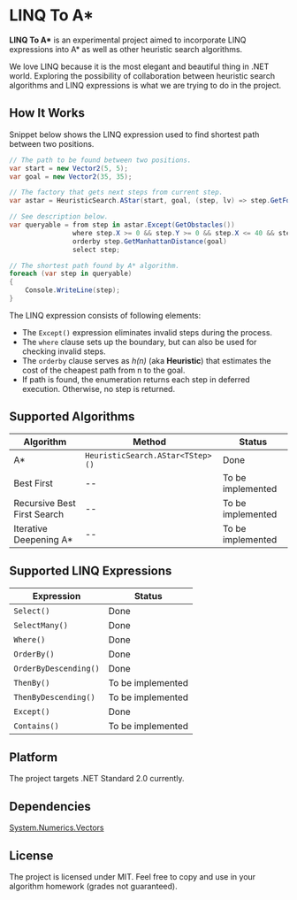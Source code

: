 # LINQ To A\*

**LINQ To A\*** is an experimental project aimed to incorporate LINQ expressions into A\* as well as other heuristic search algorithms.

We love LINQ because it is the most elegant and beautiful thing in .NET world. Exploring the possibility of collaboration between heuristic search algorithms and LINQ expressions is what we are trying to do in the project.

## How It Works

Snippet below shows the LINQ expression used to find shortest path between two positions.

```csharp
// The path to be found between two positions.
var start = new Vector2(5, 5);
var goal = new Vector2(35, 35);

// The factory that gets next steps from current step.
var astar = HeuristicSearch.AStar(start, goal, (step, lv) => step.GetFourDirections(1));

// See description below.
var queryable = from step in astar.Except(GetObstacles())
                where step.X >= 0 && step.Y >= 0 && step.X <= 40 && step.Y <= 40
                orderby step.GetManhattanDistance(goal)
                select step;

// The shortest path found by A* algorithm.
foreach (var step in queryable)
{
    Console.WriteLine(step);
}
```

The LINQ expression consists of following elements:

* The `Except()` expression eliminates invalid steps during the process.
* The `where` clause sets up the boundary, but can also be used for checking invalid steps.
* The `orderby` clause serves as *_h(n)_* (aka **Heuristic**) that estimates the cost of the cheapest path from n to the goal.
* If path is found, the enumeration returns each step in deferred execution. Otherwise, no step is returned.

## Supported Algorithms

|Algorithm|Method|Status|
|----------|----------|----------|
|A\*|`HeuristicSearch.AStar<TStep>()`|Done|
|Best First|--|To be implemented|
|Recursive Best First Search|--|To be implemented|
|Iterative Deepening A\*|--|To be implemented|

## Supported LINQ Expressions

|Expression|Status|
|----------|----------|
|`Select()`|Done|
|`SelectMany()`|Done|
|`Where()`|Done|
|`OrderBy()`|Done|
|`OrderByDescending()`|Done|
|`ThenBy()`|To be implemented|
|`ThenByDescending()`|To be implemented|
|`Except()`|Done|
|`Contains()`|To be implemented|

## Platform

The project targets .NET Standard 2.0 currently.

## Dependencies

[System.Numerics.Vectors](https://www.nuget.org/packages/System.Numerics.Vectors/)

## License

The project is licensed under MIT. Feel free to copy and use in your algorithm homework (grades not guaranteed).
